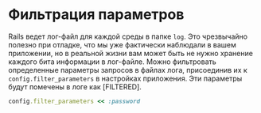 # Фильтрация параметров

Rails ведет лог-файл для каждой среды в папке `log`. Это чрезвычайно полезно при отладке, что мы уже фактически наблюдали в вашем приложении, но в реальной жизни вам может быть не нужно хранение каждого бита информации в лог-файле. Можно фильтровать определенные параметры запросов в файлах лога, присоединив их к `config.filter_parameters` в настройках приложения. Эти параметры будут помечены в логе как [FILTERED].

```ruby
config.filter_parameters << :password
```
